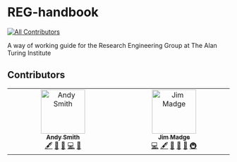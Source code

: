 # REG-handbook
<!-- ALL-CONTRIBUTORS-BADGE:START - Do not remove or modify this section -->
[![All Contributors](https://img.shields.io/badge/all_contributors-1-orange.svg?style=flat-square)](#contributors-)
<!-- ALL-CONTRIBUTORS-BADGE:END -->

A way of working guide for the Research Engineering Group at The Alan Turing Institute

## Contributors

<!-- ALL-CONTRIBUTORS-LIST:START - Do not remove or modify this section -->
<!-- prettier-ignore-start -->
<!-- markdownlint-disable -->
<table>
  <tbody>
    <tr>
      <td align="center" valign="top" width="14.28%"><a href="https://github.com/andrewphilipsmith"><img src="https://avatars.githubusercontent.com/u/5346065?v=4?s=100" width="100px;" alt="Andy Smith"/><br /><sub><b>Andy Smith</b></sub></a><br /><a href="#content-andrewphilipsmith" title="Content">🖋</a> <a href="https://github.com/alan-turing-institute/REG-handbook/pulls?q=is%3Apr+reviewed-by%3Aandrewphilipsmith" title="Reviewed Pull Requests">👀</a> <a href="#ideas-andrewphilipsmith" title="Ideas, Planning, & Feedback">🤔</a> <a href="https://github.com/alan-turing-institute/REG-handbook/commits?author=andrewphilipsmith" title="Code">💻</a> <a href="#design-andrewphilipsmith" title="Design">🎨</a></td>
      <td align="center" valign="top" width="14.28%"><a href="https://github.com/JimMadge"><img src="https://avatars.githubusercontent.com/u/23616154?v=4?s=100" width="100px;" alt="Jim Madge"/><br /><sub><b>Jim Madge</b></sub></a><br /><a href="https://github.com/alan-turing-institute/REG-handbook/commits?author=JimMadge" title="Code">💻</a> <a href="#content-JimMadge" title="Content">🖋</a> <a href="https://github.com/alan-turing-institute/REG-handbook/commits?author=JimMadge" title="Documentation">📖</a> <a href="https://github.com/alan-turing-institute/REG-handbook/pulls?q=is%3Apr+reviewed-by%3AJimMadge" title="Reviewed Pull Requests">👀</a> <a href="#ideas-JimMadge" title="Ideas, Planning, & Feedback">🤔</a> <a href="#infra-JimMadge" title="Infrastructure (Hosting, Build-Tools, etc)">🚇</a></td>
    </tr>
  </tbody>
</table>

<!-- markdownlint-restore -->
<!-- prettier-ignore-end -->

<!-- ALL-CONTRIBUTORS-LIST:END -->
